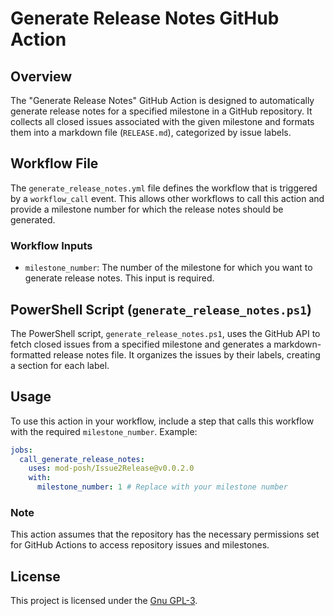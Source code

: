 # Generate Release Notes GitHub Action

## Overview

The "Generate Release Notes" GitHub Action is designed to automatically generate release notes for a specified milestone in a GitHub repository. It collects all closed issues associated with the given milestone and formats them into a markdown file (`RELEASE.md`), categorized by issue labels.

## Workflow File

The `generate_release_notes.yml` file defines the workflow that is triggered by a `workflow_call` event. This allows other workflows to call this action and provide a milestone number for which the release notes should be generated.

### Workflow Inputs

- `milestone_number`: The number of the milestone for which you want to generate release notes. This input is required.

## PowerShell Script (`generate_release_notes.ps1`)

The PowerShell script, `generate_release_notes.ps1`, uses the GitHub API to fetch closed issues from a specified milestone and generates a markdown-formatted release notes file. It organizes the issues by their labels, creating a section for each label.

## Usage

To use this action in your workflow, include a step that calls this workflow with the required `milestone_number`. Example:

```yaml
jobs:
  call_generate_release_notes:
    uses: mod-posh/Issue2Release@v0.0.2.0
    with:
      milestone_number: 1 # Replace with your milestone number
```

### Note

This action assumes that the repository has the necessary permissions set for GitHub Actions to access repository issues and milestones.

## License

This project is licensed under the [Gnu GPL-3](LICENSE).
